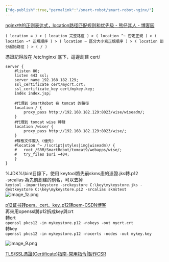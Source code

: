 ```yaml
---
{"dg-publish":true,"permalink":"/smart-robot/smart-robot-nginx/"}
---
```



[nginx中的正则表达式，location路径匹配规则和优先级 - 熊仔其人 - 博客园](https://www.cnblogs.com/xiongzaiqiren/p/16968651.html)   
   
```
( location = ) > ( location 完整路徑 ) > ( location ^~ 否定正規 ) > ( location ~* 正規順序 ) > ( location ~ 區分大小寫正規順序 ) > ( location 部分起始路徑 ) > ( / )
```
   
憑證記得放在 /etc/nginx/ 底下，這邊創建 cert/   
```
server {
	#listen 80;
	listen 443 ssl;
	server_name 192.168.182.129;
	ssl_certificate cert/mycrt.crt;
	ssl_certificate_key cert/mykey.key;
	index index.jsp;

	#代理到 SmartRobot 在 tomcat 的路徑
	location / {
		proxy_pass http://192.168.182.129:8023/wise/wiseadm/;
	}
	#代理到 tomcat wise 轉發
	location /wise/ {
		proxy_pass http://192.168.182.129:8023/wise/;
	}
	#靜態文件載入 (優先)
	#location ^~ /(script|styles|img|wiseadm)/ {
	#	root /SRM/SmartRobot/tomcat9/webapps/wise/;
	#	try_files $uri =404;
	}
}
```
   
%JDK%\bin\目錄下，使用 keytool將先前skms產的憑證.jks轉.p12   
-srcalias 為先前創建的別名，可以去掉   
`keytool -importkeystore -srckeystore C:\key\mykeystore.jks -destkeystore C:\key\mykeystore.p12 -srcalias skmstest`   
![image_1z.png](/img/user/img/image_1z.png)
   
[p12证书转pem、cert、key\_p12转pem-CSDN博客](https://blog.csdn.net/weixin_45191791/article/details/136226823)   
再來用openssl將p12拆成key與crt   
轉crt   
`openssl pkcs12 -in mykeystore.p12 -nokeys -out mycrt.crt`   
轉key   
`openssl pkcs12 -in mykeystore.p12 -nocerts -nodes -out mykey.key`   
   
![image_9.png](/img/user/img/image_9.png)    
   
[TLS/SSL憑證(Certificate)指南-常用指令\|製作CSR](tls-sslping-zheng-certificate-zhi-nan-chang-yo.md)    
